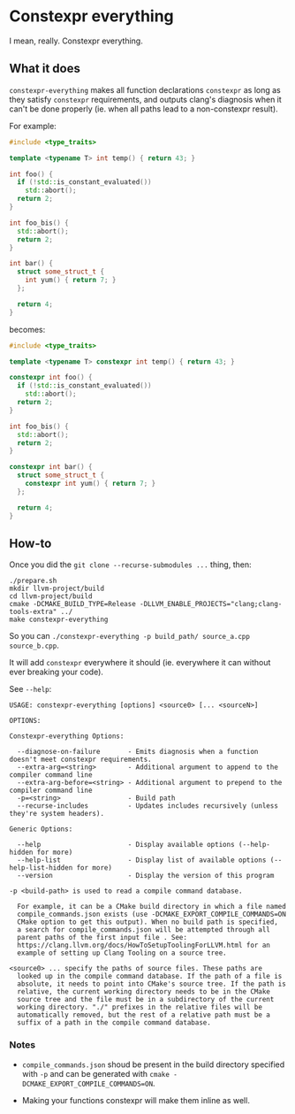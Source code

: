 # Constexpr everything

I mean, really. Constexpr everything.

## What it does

`constexpr-everything` makes all function declarations `constexpr` as long as
they satisfy `constexpr` requirements, and outputs clang's diagnosis when it
can't be done properly (ie. when all paths lead to a non-constexpr result).

For example:

```cpp
#include <type_traits>

template <typename T> int temp() { return 43; }

int foo() {
  if (!std::is_constant_evaluated())
    std::abort();
  return 2;
}

int foo_bis() {
  std::abort();
  return 2;
}

int bar() {
  struct some_struct_t {
    int yum() { return 7; }
  };

  return 4;
}
```

becomes:

```cpp
#include <type_traits>

template <typename T> constexpr int temp() { return 43; }

constexpr int foo() {
  if (!std::is_constant_evaluated())
    std::abort();
  return 2;
}

int foo_bis() {
  std::abort();
  return 2;
}

constexpr int bar() {
  struct some_struct_t {
    constexpr int yum() { return 7; }
  };

  return 4;
}
```

## How-to

Once you did the `git clone --recurse-submodules ...` thing, then:

```
./prepare.sh
mkdir llvm-project/build
cd llvm-project/build
cmake -DCMAKE_BUILD_TYPE=Release -DLLVM_ENABLE_PROJECTS="clang;clang-tools-extra" ../
make constexpr-everything
```

So you can `./constexpr-everything -p build_path/ source_a.cpp source_b.cpp`.

It will add `constexpr` everywhere it should (ie. everywhere it can without
ever breaking your code).

See `--help`:

```
USAGE: constexpr-everything [options] <source0> [... <sourceN>]

OPTIONS:

Constexpr-everything Options:

  --diagnose-on-failure       - Emits diagnosis when a function doesn't meet constexpr requirements.
  --extra-arg=<string>        - Additional argument to append to the compiler command line
  --extra-arg-before=<string> - Additional argument to prepend to the compiler command line
  -p=<string>                 - Build path
  --recurse-includes          - Updates includes recursively (unless they're system headers).

Generic Options:

  --help                      - Display available options (--help-hidden for more)
  --help-list                 - Display list of available options (--help-list-hidden for more)
  --version                   - Display the version of this program

-p <build-path> is used to read a compile command database.

  For example, it can be a CMake build directory in which a file named
  compile_commands.json exists (use -DCMAKE_EXPORT_COMPILE_COMMANDS=ON
  CMake option to get this output). When no build path is specified,
  a search for compile_commands.json will be attempted through all
  parent paths of the first input file . See:
  https://clang.llvm.org/docs/HowToSetupToolingForLLVM.html for an
  example of setting up Clang Tooling on a source tree.

<source0> ... specify the paths of source files. These paths are
  looked up in the compile command database. If the path of a file is
  absolute, it needs to point into CMake's source tree. If the path is
  relative, the current working directory needs to be in the CMake
  source tree and the file must be in a subdirectory of the current
  working directory. "./" prefixes in the relative files will be
  automatically removed, but the rest of a relative path must be a
  suffix of a path in the compile command database.
```

### Notes

- `compile_commands.json` shoud be present in the build directory specified
with `-p` and can be generated with `cmake -DCMAKE_EXPORT_COMPILE_COMMANDS=ON`.

- Making your functions constexpr will make them inline as well.
